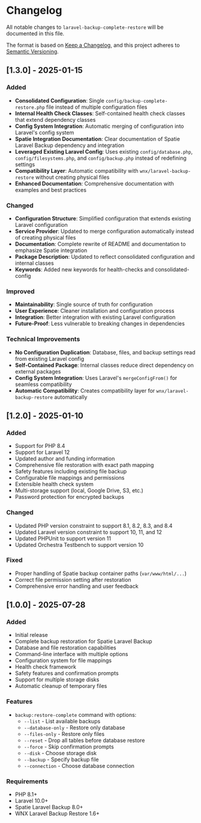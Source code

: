 # Changelog

All notable changes to `laravel-backup-complete-restore` will be documented in this file.

The format is based on [Keep a Changelog](https://keepachangelog.com/en/1.0.0/),
and this project adheres to [Semantic Versioning](https://semver.org/spec/v2.0.0.html).

## [1.3.0] - 2025-01-15

### Added
- **Consolidated Configuration**: Single `config/backup-complete-restore.php` file instead of multiple configuration files
- **Internal Health Check Classes**: Self-contained health check classes that extend dependency classes
- **Config System Integration**: Automatic merging of configuration into Laravel's config system
- **Spatie Integration Documentation**: Clear documentation of Spatie Laravel Backup dependency and integration
- **Leveraged Existing Laravel Config**: Uses existing `config/database.php`, `config/filesystems.php`, and `config/backup.php` instead of redefining settings
- **Compatibility Layer**: Automatic compatibility with `wnx/laravel-backup-restore` without creating physical files
- **Enhanced Documentation**: Comprehensive documentation with examples and best practices

### Changed
- **Configuration Structure**: Simplified configuration that extends existing Laravel configuration
- **Service Provider**: Updated to merge configuration automatically instead of creating physical files
- **Documentation**: Complete rewrite of README and documentation to emphasize Spatie integration
- **Package Description**: Updated to reflect consolidated configuration and internal classes
- **Keywords**: Added new keywords for health-checks and consolidated-config

### Improved
- **Maintainability**: Single source of truth for configuration
- **User Experience**: Cleaner installation and configuration process
- **Integration**: Better integration with existing Laravel configuration
- **Future-Proof**: Less vulnerable to breaking changes in dependencies

### Technical Improvements
- **No Configuration Duplication**: Database, files, and backup settings read from existing Laravel config
- **Self-Contained Package**: Internal classes reduce direct dependency on external packages
- **Config System Integration**: Uses Laravel's `mergeConfigFrom()` for seamless compatibility
- **Automatic Compatibility**: Creates compatibility layer for `wnx/laravel-backup-restore` automatically

## [1.2.0] - 2025-01-10

### Added
- Support for PHP 8.4
- Support for Laravel 12
- Updated author and funding information
- Comprehensive file restoration with exact path mapping
- Safety features including existing file backup
- Configurable file mappings and permissions
- Extensible health check system
- Multi-storage support (local, Google Drive, S3, etc.)
- Password protection for encrypted backups

### Changed
- Updated PHP version constraint to support 8.1, 8.2, 8.3, and 8.4
- Updated Laravel version constraint to support 10, 11, and 12
- Updated PHPUnit to support version 11
- Updated Orchestra Testbench to support version 10

### Fixed
- Proper handling of Spatie backup container paths (`var/www/html/...`)
- Correct file permission setting after restoration
- Comprehensive error handling and user feedback

## [1.0.0] - 2025-07-28

### Added
- Initial release
- Complete backup restoration for Spatie Laravel Backup
- Database and file restoration capabilities
- Command-line interface with multiple options
- Configuration system for file mappings
- Health check framework
- Safety features and confirmation prompts
- Support for multiple storage disks
- Automatic cleanup of temporary files

### Features
- `backup:restore-complete` command with options:
  - `--list` - List available backups
  - `--database-only` - Restore only database
  - `--files-only` - Restore only files
  - `--reset` - Drop all tables before database restore
  - `--force` - Skip confirmation prompts
  - `--disk` - Choose storage disk
  - `--backup` - Specify backup file
  - `--connection` - Choose database connection

### Requirements
- PHP 8.1+
- Laravel 10.0+
- Spatie Laravel Backup 8.0+
- WNX Laravel Backup Restore 1.6+

